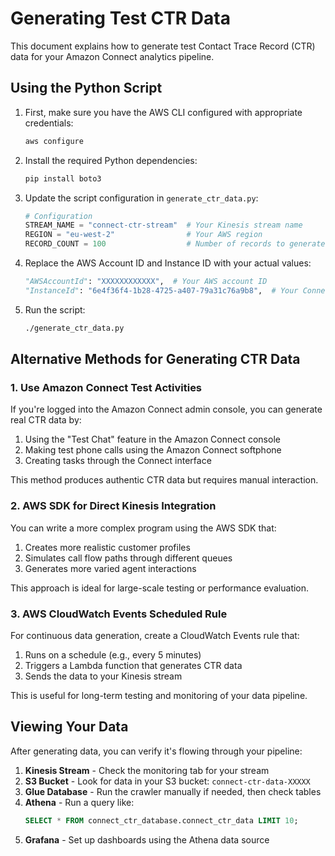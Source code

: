 # Generating Test CTR Data

This document explains how to generate test Contact Trace Record (CTR) data for your Amazon Connect analytics pipeline.

## Using the Python Script

1. First, make sure you have the AWS CLI configured with appropriate credentials:
   ```bash
   aws configure
   ```

2. Install the required Python dependencies:
   ```bash
   pip install boto3
   ```

3. Update the script configuration in `generate_ctr_data.py`:
   ```python
   # Configuration
   STREAM_NAME = "connect-ctr-stream"  # Your Kinesis stream name
   REGION = "eu-west-2"                # Your AWS region
   RECORD_COUNT = 100                  # Number of records to generate
   ```

4. Replace the AWS Account ID and Instance ID with your actual values:
   ```python
   "AWSAccountId": "XXXXXXXXXXXX",  # Your AWS account ID
   "InstanceId": "6e4f36f4-1b28-4725-a407-79a31c76a9b8",  # Your Connect instance ID
   ```

5. Run the script:
   ```bash
   ./generate_ctr_data.py
   ```

## Alternative Methods for Generating CTR Data

### 1. Use Amazon Connect Test Activities

If you're logged into the Amazon Connect admin console, you can generate real CTR data by:

1. Using the "Test Chat" feature in the Amazon Connect console
2. Making test phone calls using the Amazon Connect softphone
3. Creating tasks through the Connect interface

This method produces authentic CTR data but requires manual interaction.

### 2. AWS SDK for Direct Kinesis Integration

You can write a more complex program using the AWS SDK that:

1. Creates more realistic customer profiles
2. Simulates call flow paths through different queues
3. Generates more varied agent interactions

This approach is ideal for large-scale testing or performance evaluation.

### 3. AWS CloudWatch Events Scheduled Rule

For continuous data generation, create a CloudWatch Events rule that:

1. Runs on a schedule (e.g., every 5 minutes)
2. Triggers a Lambda function that generates CTR data
3. Sends the data to your Kinesis stream

This is useful for long-term testing and monitoring of your data pipeline.

## Viewing Your Data

After generating data, you can verify it's flowing through your pipeline:

1. **Kinesis Stream** - Check the monitoring tab for your stream
2. **S3 Bucket** - Look for data in your S3 bucket: `connect-ctr-data-XXXXX`
3. **Glue Database** - Run the crawler manually if needed, then check tables
4. **Athena** - Run a query like:
   ```sql
   SELECT * FROM connect_ctr_database.connect_ctr_data LIMIT 10;
   ```
5. **Grafana** - Set up dashboards using the Athena data source
